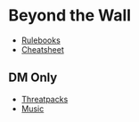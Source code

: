 # Beyond the Wall

- [Rulebooks](https://drive.google.com/drive/folders/1LvKRIIj6ch4KsJYzU681bkZP8RKtMvQw?usp=sharing)
- [Cheatsheet](cheatsheet.md)

## DM Only

- [Threatpacks](threats.md)
- [Music](music.md)